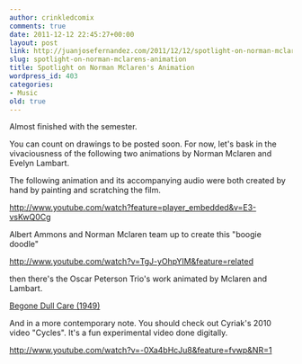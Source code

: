 ```yaml
---
author: crinkledcomix
comments: true
date: 2011-12-12 22:45:27+00:00
layout: post
link: http://juanjosefernandez.com/2011/12/12/spotlight-on-norman-mclarens-animation/
slug: spotlight-on-norman-mclarens-animation
title: Spotlight on Norman Mclaren's Animation
wordpress_id: 403
categories:
- Music
old: true
---
```


Almost finished with the semester.

You can count on drawings to be posted soon. For now, let's bask in the vivaciousness of the following two animations by Norman Mclaren and Evelyn Lambart.

The following animation and its accompanying audio were both created by hand by painting and scratching the film.

http://www.youtube.com/watch?feature=player_embedded&v=E3-vsKwQ0Cg

Albert Ammons and Norman Mclaren team up to create this "boogie doodle"

http://www.youtube.com/watch?v=TgJ-yOhpYIM&feature=related

then there's the Oscar Peterson Trio's work animated by Mclaren and Lambart.

[Begone Dull Care (1949)](http://www.youtube.com/watch?v=h8uktqgKgw0)



And in a more contemporary note. You should check out Cyriak's 2010 video "Cycles". It's a fun experimental video done digitally.

http://www.youtube.com/watch?v=-0Xa4bHcJu8&feature=fvwp&NR=1
